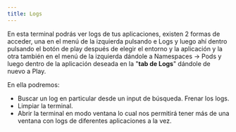 ```yaml
---
title: Logs
---
```


En esta terminal podrás ver logs de tus aplicaciones, existen 2 formas de acceder, una en el menú de la izquierda
pulsando e Logs y luego ahí dentro pulsando el botón de play después de elegir el entorno y la aplicación y la otra también en el menú de la izquierda dándole a Namespaces -> Pods y luego dentro de la aplicación deseada en la "**tab de Logs**" dándole de nuevo a Play. 

En ella podremos:
* Buscar un log en particular desde un input de búsqueda. Frenar los logs.
* Limpiar la terminal.
* Abrir la terminal en modo ventana lo cual nos permitirá tener más de una ventana con logs de diferentes aplicaciones a la vez. 

[Logs dentro de la plataforma]: #
[Logs en ventana independiente]: #